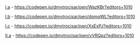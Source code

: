 [I.a](http://snakeskintpl.github.io/docs/guide.html#gettingStarted--%D0%9E%D0%B1%D1%89%D0%B0%D1%8F_%D0%BA%D0%BE%D0%BD%D1%86%D0%B5%D0%BF%D1%86%D0%B8%D1%8F) - https://codepen.io/dmytrocisar/pen/WazKBr?editors=1010

[I.b](http://snakeskintpl.github.io/docs/guide.html#gettingStarted--%D0%98%D1%81%D0%BF%D0%BE%D0%BB%D1%8C%D0%B7%D0%BE%D0%B2%D0%B0%D0%BD%D0%B8%D0%B5_Snakeskin_%D0%BA%D0%B0%D0%BA_%D1%81%D0%B5%D1%80%D0%B2%D0%B5%D1%80%D0%BD%D0%BE%D0%B3%D0%BE_%D1%88%D0%B0%D0%B1%D0%BB%D0%BE%D0%BD%D0%B8%D0%B7%D0%B0%D1%82%D0%BE%D1%80%D0%B0_%D0%B2%D0%BC%D0%B5%D1%81%D1%82%D0%B5_%D1%81_Node_js) - https://codepen.io/dmytrocisar/pen/dgmqWL?editors=1010

[I.c](http://snakeskintpl.github.io/docs/guide.html#gettingStarted--%D0%98%D1%81%D0%BF%D0%BE%D0%BB%D1%8C%D0%B7%D0%BE%D0%B2%D0%B0%D0%BD%D0%B8%D0%B5_%D0%B2%D0%BC%D0%B5%D1%81%D1%82%D0%B5_%D1%81_Vue_%D0%B8_Webpack) - https://codepen.io/dmytrocisar/pen/XxExPJ?editors=1010

[II.a](http://snakeskintpl.github.io/docs/guide.html#basics--%D0%9E%D0%B1%D0%BB%D0%B0%D1%81%D1%82%D1%8C_%D0%B4%D0%B5%D0%BA%D0%BB%D0%B0%D1%80%D0%B0%D1%86%D0%B8%D0%B8_%D1%88%D0%B0%D0%B1%D0%BB%D0%BE%D0%BD%D0%BE%D0%B2) - https://codepen.io/dmytrocisar/pen/vVRQpz?editors=1010
